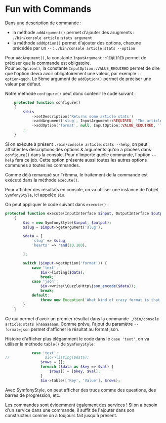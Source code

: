 # Fun with Commands

Dans une description de commande :
- la méthode `addArgument()` permet d'ajouter des arugments : `./bin/console article:stats argument`
- la méthode `addOption()` permet d'ajouter des options, chacune précédée par un `--` : `./bin/console article:stats --option`

Pour `addArgument()`, la constante `InputArgument::REQUIRED` permet de préciser que la commande est obligatoire.  
Pour `addOption()`, la constante `InputOption::VALUE_REQUIRED` permet de dire que l'option devra avoir obligatoirement une valeur,
par exemple `--option=qqch`. Le 5ème argument de `addOption()` permet de préciser une valeur par défaut.  

Notre méthode `configure()` peut donc contenir le code suivant : 
```PHP
    protected function configure()
    {
        $this
            ->setDescription('Returns some article stats')
            ->addArgument('slug', InputArgument::REQUIRED, 'The article\'s slug')
            ->addOption('format', null, InputOption::VALUE_REQUIRED, 'The output format', 'text')
        ;
    }
```

Si on exécute à présent `./bin/console article:stats --help`, on peut afficher les descriptions des options & arguments 
qu'on a placées dans `configure()` dans la console. Pour n'importe quelle commande, l'option `--help` fera ce job. 
Cette option présente aussi toutes les autres options communes à toutes les commandes.  

Comme déjà remarqué sur Trëmma, le traitement de la commande est exécuté dans la méthode `execute()`.  

Pour afficher des résultats en console, on va utiliser une instance de l'objet `SymfonyStyle`, ici appelée `$io`.  

On peut appliquer le code suivant dans `execute()` :

```PHP
protected function execute(InputInterface $input, OutputInterface $output)
    {
        $io = new SymfonyStyle($input, $output);
        $slug = $input->getArgument('slug');

        $data = [
            'slug' => $slug,
            'hearts' => rand(10,100),

        ];

        switch ($input->getOption('format')) {
            case 'text':
                $io->listing($data);
                break;
            case 'json':
                $io->write(\GuzzleHttp\json_encode($data));
                break;
            default:
                throw new Exception('What kind of crazy format is that ?!');
        }
    }
```

Ce qui permet d'avoir un premier résultat dans la commande `./bin/console article:stats khaaaaaaan`.
Comme prévu, l'ajout du paramètre `--format=json` permet d'afficher le résultat au format json.  


Histoire d'afficher plus élégamment le code dans le `case 'text'`, on va utiliser la méthode `table()` de `SymfonyStyle`:
```PHP
            case 'text':
//                $io->listing($data);
                $rows = [];
                foreach ($data as $key => $val) {
                    $rows[] = [$key, $val];
                }
                $io->table(['Key', 'Value'], $rows);
```

Avec SymfonyStyle, on peut afficher des trucs comme des questions, des barres de progression, etc.

Les commandes sont évidemment également des services ! Si on a besoin d'un service dans une commande, il suffit de l'ajouter 
dans son constructeur comme on a toujours fait jusqu'à présent.